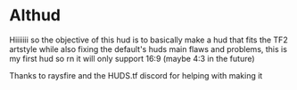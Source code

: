 # Althud

Hiiiiiii so the objective of this hud is to basically make a hud that fits the TF2 artstyle while also fixing the default's huds main flaws and problems, this is my first hud so rn it will only support 16:9 (maybe 4:3 in the future)

Thanks to raysfire and the HUDS.tf discord for helping with making it

